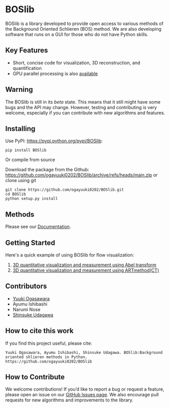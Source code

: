 # BOSlib
BOSlib is a library developed to provide open access to various methods of the Background Oriented Schlieren (BOS) method. We are also developing software that runs on a GUI for those who do not have Python skills.

## Key Features
- Short, concise code for visualization, 3D reconstruction, and quantification
- GPU parallel processing is also [available](https://github.com/ogayuuki0202/BOSlib-GPU)

## Warning

The BOSlib is still in its *beta* state. This means that
it still might have some bugs and the API may change. However, testing and contributing
is very welcome, especially if you can contribute with new algorithms and features.

## Installing
Use PyPI: <https://pypi.python.org/pypi/BOSlib>:

    pip install BOSlib 

Or compile from source

Download the package from the Github: https://github.com/ogayuuki0202/BOSlib/archive/refs/heads/main.zip
or clone using git

    git clone https://github.com/ogayuuki0202/BOSlib.git
    cd BOSlib
    python setup.py install 


## Methods

Please see our [Documentation](https://ogayuuki0202.github.io/BOSlib/index.html).

## Getting Started
Here's a quick example of using BOSlib for flow visualization:
1. [3D quantitative visualization and measurement using Abel transform](https://colab.research.google.com/drive/1-Z0ufw8g7u86d0KtyjZTSHDbtDhhknmj?usp=sharing)
2. [3D quantitative visualization and measurement using ARTmethod(CT)]()

## Contributors
- [Yuuki Ogasawara](https://orcid.org/0009-0004-0350-2185)
- Ayumu Ishibashi 
- Narumi Nose
- [Shinsuke Udagawa](https://www.researchgate.net/profile/Shinsuke-Udagawa)
## How to cite this work
If you find this project useful, please cite:

    Yuuki Ogasawara, Ayumu Ishibashi, Shinsuke Udagawa. BOSlib:Background oriented shlieren methods in Python. https://github.com/ogayuuki0202/BOSlib

## How to Contribute
We welcome contributions! If you’d like to report a bug or request a feature, please open an issue on our [GitHub Issues page](https://github.com/ogayuuki0202/BOSlib/issues). We also encourage pull requests for new algorithms and improvements to the library.
